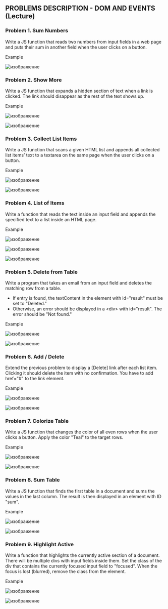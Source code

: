 ## PROBLEMS DESCRIPTION - DOM AND EVENTS (Lecture)


### Problem 1.	Sum Numbers

Write a JS function that reads two numbers from input fields in a web page and puts their sum in another field when the user clicks on a button.

Example

![изображение](https://user-images.githubusercontent.com/82647282/227059642-9dd77c45-c912-49d0-9799-0491fb33b6ca.png)

### Problem 2.	Show More

Write a JS function that expands a hidden section of text when a link is clicked. The link should disappear as the rest of the text shows up.

Example

![изображение](https://user-images.githubusercontent.com/82647282/227059739-04324af2-01a9-4373-8f5b-78d18efce147.png)

![изображение](https://user-images.githubusercontent.com/82647282/227059759-a57cc373-2734-46df-a8f1-cdb7e7212512.png)

### Problem 3.	Collect List Items

Write a JS function that scans a given HTML list and appends all collected list items’ text to a textarea on the same page when the user clicks on a button.

Example

![изображение](https://user-images.githubusercontent.com/82647282/227059878-48f15e76-4b55-48b9-9db3-4b94a1bd91d2.png)

![изображение](https://user-images.githubusercontent.com/82647282/227059887-4fbc728a-cb92-4ae6-9464-176c7c4a798d.png)

### Problem 4.	List of Items

Write a function that reads the text inside an input field and appends the specified text to a list inside an HTML page.

Example

![изображение](https://user-images.githubusercontent.com/82647282/227059976-4ccb4a28-9061-40a7-909c-1e9219ec148c.png)

![изображение](https://user-images.githubusercontent.com/82647282/227059996-b13afe84-61b4-410f-8532-ff46c4b6c23a.png)

![изображение](https://user-images.githubusercontent.com/82647282/227060014-22f24c5f-e907-40ef-9028-ef685d02300b.png)

### Problem 5.	Delete from Table

Write a program that takes an email from an input field and deletes the matching row from a table. 

  +	If entry is found, the textContent in the element with id="result" must be set to "Deleted."
  +	Otherwise, an error should be displayed in a \<div\> with id="result". The error should be "Not found." 

Example

![изображение](https://user-images.githubusercontent.com/82647282/227060251-cb916a81-8b01-4f79-b89e-4570b6ba603a.png)

![изображение](https://user-images.githubusercontent.com/82647282/227060266-1bfba4b2-c564-4578-9922-1c1e5977018a.png)

### Problem 6.	Add / Delete

Extend the previous problem to display a [Delete] link after each list item. Clicking it should delete the item with no confirmation. You have to add href="#" to the link element.

Example

![изображение](https://user-images.githubusercontent.com/82647282/227060360-fcae9b2e-18c0-4ecd-928f-5ec1384e8d13.png)

![изображение](https://user-images.githubusercontent.com/82647282/227060370-86e682a6-5dd9-4d1d-8a84-a167aeb98e29.png)

### Problem 7.	Colorize Table

Write a JS function that changes the color of all even rows when the user clicks a button. Apply the color "Teal" to the target rows.

Example

![изображение](https://user-images.githubusercontent.com/82647282/227060466-d9d60b7e-94f8-4ffd-a19d-9befdfcf74ec.png)

![изображение](https://user-images.githubusercontent.com/82647282/227060477-fb3ad415-d448-4185-bfc4-91b05acba097.png)

### Problem 8.	Sum Table

Write a JS function that finds the first table in a document and sums the values in the last column. The result is then displayed in an element with ID "sum".

Example

![изображение](https://user-images.githubusercontent.com/82647282/227060561-5a9e7587-c858-453a-afd3-37a2f04c6043.png)

![изображение](https://user-images.githubusercontent.com/82647282/227060572-0e05b409-fc26-4aff-8f9c-20de891fa37b.png)

### Problem 9.	Highlight Active

Write a function that highlights the currently active section of a document. There will be multiple divs with input fields inside them. Set the class of the div that contains the currently focused input field to "focused". When the focus is lost (blurred), remove the class from the element.

Example

![изображение](https://user-images.githubusercontent.com/82647282/227060682-6fe9831c-ab2a-4c26-ab55-0854210a889c.png)

![изображение](https://user-images.githubusercontent.com/82647282/227060699-31629747-961c-4f5e-8fe9-1da3c60d9a07.png)